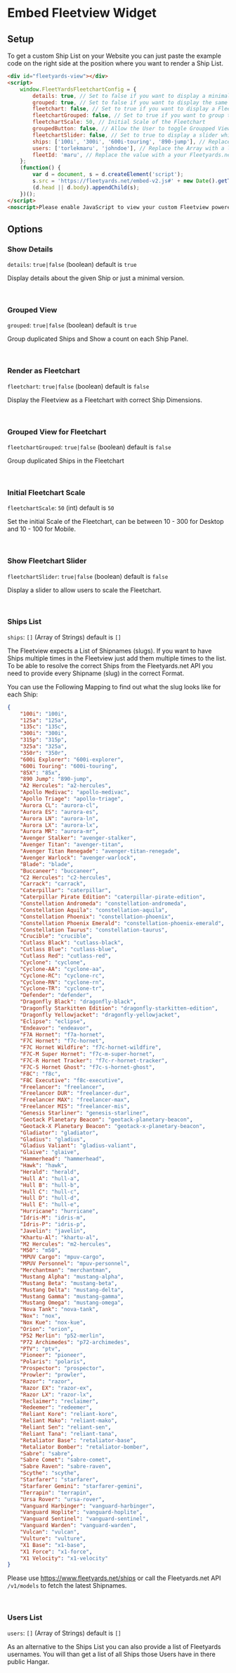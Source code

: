 
# Embed Fleetview Widget

## Setup

To get a custom Ship List on your Website you can just paste the example code on the right side at the position where you want to render a Ship List.

```html
<div id="fleetyards-view"></div>
<script>
    window.FleetYardsFleetchartConfig = {  
        details: true, // Set to false if you want to display a minimal version of the Ship Panel
        grouped: true, // Set to false if you want to display the same Ships multiple times in your Fleetview.
        fleetchart: false, // Set to true if you want to display a Fleetchart instead of the normal Ship Panels.
        fleetchartGrouped: false, // Set to true if you want to group the Ships on the Fleetchart View or not.
        fleetchartScale: 50, // Initial Scale of the Fleetchart
        groupedButton: false, // Allow the User to toggle Groupped Views
        fleetchartSlider: false, // Set to true to display a slider which allows users to scale the Fleetchart
        ships: ['100i', '300i', '600i-touring', '890-jump'], // Replace the Array with a List of Shipnames (slugs) you want to display,
        users: ['torlekmaru', 'johndoe'], // Replace the Array with a list of Fleetyards.net usernames, alternative to the ships option.
        fleetId: 'maru', // Replace the value with a your Fleetyards.net fleet id, alternative to the ships option.
    };
    (function() {
        var d = document, s = d.createElement('script');
        s.src = 'https://fleetyards.net/embed-v2.js#' + new Date().getTime();
        (d.head || d.body).appendChild(s);
    })();
</script>
<noscript>Please enable JavaScript to view your custom Fleetview powered by FleetYards.net.</noscript>
```

## Options

### Show Details

```details```: `true|false` (boolean) default is `true` 

Display details about the given Ship or just a minimal version. 

<br>

### Grouped View

```grouped```: `true|false` (boolean) default is `true` 

Group duplicated Ships and Show a count on each Ship Panel. 

<br>

### Render as Fleetchart

```fleetchart```: `true|false` (boolean) default is `false` 

Display the Fleetview as a Fleetchart with correct Ship Dimensions.

<br>

### Grouped View for Fleetchart

```fleetchartGrouped```: `true|false` (boolean) default is `false` 

Group duplicated Ships in the Fleetchart

<br>

### Initial Fleetchart Scale

```fleetchartScale```: `50` (int) default is `50` 

Set the initial Scale of the Fleetchart, can be between 10 - 300 for Desktop and 10 - 100 for Mobile.

<br>


### Show Fleetchart Slider

```fleetchartSlider```: `true|false` (boolean) default is `false` 

Display a slider to allow users to scale the Fleetchart.

<br>

### Ships List

```ships```: `[]` (Array of Strings) default is `[]`

The Fleetview expects a List of Shipnames (slugs). If you want to have Ships multiple times in the Fleetview just add them multiple times to the list.
To be able to resolve the correct Ships from the Fleetyards.net API you need to provide every Shipname (slug) in the correct Format.

You can use the Following Mapping to find out what the slug looks like for each Ship:

```json
{
    "100i": "100i",
    "125a": "125a",
    "135c": "135c",
    "300i": "300i",
    "315p": "315p",
    "325a": "325a",
    "350r": "350r",
    "600i Explorer": "600i-explorer",
    "600i Touring": "600i-touring",
    "85X": "85x",
    "890 Jump": "890-jump",
    "A2 Hercules": "a2-hercules",
    "Apollo Medivac": "apollo-medivac",
    "Apollo Triage": "apollo-triage",
    "Aurora CL": "aurora-cl",
    "Aurora ES": "aurora-es",
    "Aurora LN": "aurora-ln",
    "Aurora LX": "aurora-lx",
    "Aurora MR": "aurora-mr",
    "Avenger Stalker": "avenger-stalker",
    "Avenger Titan": "avenger-titan",
    "Avenger Titan Renegade": "avenger-titan-renegade",
    "Avenger Warlock": "avenger-warlock",
    "Blade": "blade",
    "Buccaneer": "buccaneer",
    "C2 Hercules": "c2-hercules",
    "Carrack": "carrack",
    "Caterpillar": "caterpillar",
    "Caterpillar Pirate Edition": "caterpillar-pirate-edition",
    "Constellation Andromeda": "constellation-andromeda",
    "Constellation Aquila": "constellation-aquila",
    "Constellation Phoenix": "constellation-phoenix",
    "Constellation Phoenix Emerald": "constellation-phoenix-emerald",
    "Constellation Taurus": "constellation-taurus",
    "Crucible": "crucible",
    "Cutlass Black": "cutlass-black",
    "Cutlass Blue": "cutlass-blue",
    "Cutlass Red": "cutlass-red",
    "Cyclone": "cyclone",
    "Cyclone-AA": "cyclone-aa",
    "Cyclone-RC": "cyclone-rc",
    "Cyclone-RN": "cyclone-rn",
    "Cyclone-TR": "cyclone-tr",
    "Defender": "defender",
    "Dragonfly Black": "dragonfly-black",
    "Dragonfly Starkitten Edition": "dragonfly-starkitten-edition",
    "Dragonfly Yellowjacket": "dragonfly-yellowjacket",
    "Eclipse": "eclipse",
    "Endeavor": "endeavor",
    "F7A Hornet": "f7a-hornet",
    "F7C Hornet": "f7c-hornet",
    "F7C Hornet Wildfire": "f7c-hornet-wildfire",
    "F7C-M Super Hornet": "f7c-m-super-hornet",
    "F7C-R Hornet Tracker": "f7c-r-hornet-tracker",
    "F7C-S Hornet Ghost": "f7c-s-hornet-ghost",
    "F8C": "f8c",
    "F8C Executive": "f8c-executive",
    "Freelancer": "freelancer",
    "Freelancer DUR": "freelancer-dur",
    "Freelancer MAX": "freelancer-max",
    "Freelancer MIS": "freelancer-mis",
    "Genesis Starliner": "genesis-starliner",
    "Geotack Planetary Beacon": "geotack-planetary-beacon",
    "Geotack-X Planetary Beacon": "geotack-x-planetary-beacon",
    "Gladiator": "gladiator",
    "Gladius": "gladius",
    "Gladius Valiant": "gladius-valiant",
    "Glaive": "glaive",
    "Hammerhead": "hammerhead",
    "Hawk": "hawk",
    "Herald": "herald",
    "Hull A": "hull-a",
    "Hull B": "hull-b",
    "Hull C": "hull-c",
    "Hull D": "hull-d",
    "Hull E": "hull-e",
    "Hurricane": "hurricane",
    "Idris-M": "idris-m",
    "Idris-P": "idris-p",
    "Javelin": "javelin",
    "Khartu-Al": "khartu-al",
    "M2 Hercules": "m2-hercules",
    "M50": "m50",
    "MPUV Cargo": "mpuv-cargo",
    "MPUV Personnel": "mpuv-personnel",
    "Merchantman": "merchantman",
    "Mustang Alpha": "mustang-alpha",
    "Mustang Beta": "mustang-beta",
    "Mustang Delta": "mustang-delta",
    "Mustang Gamma": "mustang-gamma",
    "Mustang Omega": "mustang-omega",
    "Nova Tank": "nova-tank",
    "Nox": "nox",
    "Nox Kue": "nox-kue",
    "Orion": "orion",
    "P52 Merlin": "p52-merlin",
    "P72 Archimedes": "p72-archimedes",
    "PTV": "ptv",
    "Pioneer": "pioneer",
    "Polaris": "polaris",
    "Prospector": "prospector",
    "Prowler": "prowler",
    "Razor": "razor",
    "Razor EX": "razor-ex",
    "Razor LX": "razor-lx",
    "Reclaimer": "reclaimer",
    "Redeemer": "redeemer",
    "Reliant Kore": "reliant-kore",
    "Reliant Mako": "reliant-mako",
    "Reliant Sen": "reliant-sen",
    "Reliant Tana": "reliant-tana",
    "Retaliator Base": "retaliator-base",
    "Retaliator Bomber": "retaliator-bomber",
    "Sabre": "sabre",
    "Sabre Comet": "sabre-comet",
    "Sabre Raven": "sabre-raven",
    "Scythe": "scythe",
    "Starfarer": "starfarer",
    "Starfarer Gemini": "starfarer-gemini",
    "Terrapin": "terrapin",
    "Ursa Rover": "ursa-rover",
    "Vanguard Harbinger": "vanguard-harbinger",
    "Vanguard Hoplite": "vanguard-hoplite",
    "Vanguard Sentinel": "vanguard-sentinel",
    "Vanguard Warden": "vanguard-warden",
    "Vulcan": "vulcan",
    "Vulture": "vulture",
    "X1 Base": "x1-base",
    "X1 Force": "x1-force",
    "X1 Velocity": "x1-velocity"
}
```

Please use https://www.fleetyards.net/ships or call the Fleetyards.net API ```/v1/models``` to fetch the latest Shipnames.

<br>

### Users List

```users```: `[]` (Array of Strings) default is `[]`

As an alternative to the Ships List you can also provide a list of Fleetyards usernames. You will than get a list of all Ships those Users have in there public Hangar.

<br>
